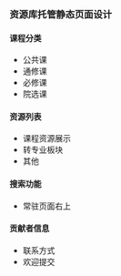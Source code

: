 ### 资源库托管静态页面设计

#### 课程分类  
* 公共课
* 通修课
* 必修课
* 院选课

#### 资源列表  
* 课程资源展示  
* 转专业板块  
* 其他  

#### 搜索功能
* 常驻页面右上  

#### 贡献者信息  
* 联系方式  
* 欢迎提交  
